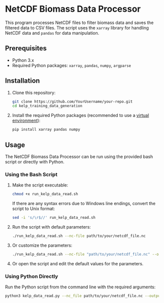 # NetCDF Biomass Data Processor

This program processes NetCDF files to filter biomass data and saves the filtered data to CSV files. The script uses the `xarray` library for handling NetCDF data and `pandas` for data manipulation.

## Prerequisites

- Python 3.x
- Required Python packages: `xarray`, `pandas`, `numpy`, `argparse`

## Installation

1. Clone this repository:

    ```bash
    git clone https://github.com/YourUsername/your-repo.git
    cd kelp_training_data_generation
    ```

2. Install the required Python packages (recommended to use a [virtual environment](https://docs.python.org/3/library/venv.html)):

    ```bash
    pip install xarray pandas numpy
    ```

## Usage

The NetCDF Biomass Data Processor can be run using the provided bash script or directly with Python.

### Using the Bash Script

1. Make the script executable:

    ```bash
    chmod +x run_kelp_data_read.sh
    ```

    If there are any syntax errors due to Windows line endings, convert the script to Unix format:

    ```bash
    sed -i 's/\r$//' run_kelp_data_read.sh
    ```

2. Run the script with default parameters:

    ```bash
    ./run_kelp_data_read.sh --nc-file path/to/your/netcdf_file.nc
    ```

3. Or customize the parameters:

    ```bash
    ./run_kelp_data_read.sh --nc-file "path/to/your/netcdf_file.nc" --output-dir "path/to/output_directory"
    ```

4. Or open the script and edit the default values for the parameters.

### Using Python Directly

Run the Python script from the command line with the required arguments:

```bash
python3 kelp_data_read.py --nc_file path/to/your/netcdf_file.nc --output_dir path/to/output_directory
```
